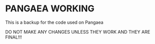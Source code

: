 PANGAEA WORKING
===============

This is a backup for the code used on Pangaea

DO NOT MAKE ANY CHANGES UNLESS THEY WORK AND THEY ARE FINAL!!!
